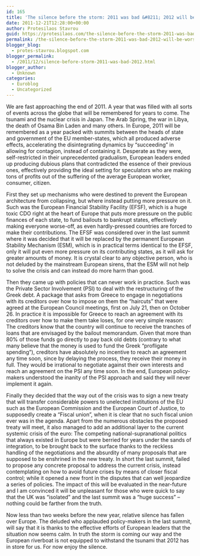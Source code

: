 ```yaml
---
id: 165
title: 'The silence before the storm: 2011 was bad &#8211; 2012 will be worse'
date: 2011-12-21T12:28:00+00:00
author: Protesilaos Stavrou
guid: https://protesilaos.com/the-silence-before-the-storm-2011-was-bad-2012-will-be-worse/
permalink: /the-silence-before-the-storm-2011-was-bad-2012-will-be-worse/
blogger_blog:
  - protes-stavrou.blogspot.com
blogger_permalink:
  - /2011/12/silence-before-storm-2011-was-bad-2012.html
blogger_author:
  - Unknown
categories:
  - Euroblog
  - Uncategorized
---
```

We are fast approaching the end of 2011. A year that was filled with all sorts of events across the globe that will be remembered for years to come. The tsunami and the nuclear crisis in Japan. The Arab Spring, the war in Libya, the death of Osama Bin Laden and many others. In Europe, 2011 will be remembered as a year packed with summits between the heads of state and government of the EU member-states, which all produced adverse effects, accelerating the disintegrating dynamics by &#8220;succeeding&#8221; in allowing for contagion, instead of containing it. Desperate as they were, self-restricted in their unprecedented gradualism, European leaders ended up producing dubious plans that contradicted the essence of their previous ones, effectively providing the ideal setting for speculators who are making tons of profits out of the suffering of the average European worker, consumer, citizen.

First they set up mechanisms who were destined to prevent the European architecture from collapsing, but where instead putting more pressure on it. Such was the European Financial Stability Facility (EFSF), which is a huge toxic CDO right at the heart of Europe that puts more pressure on the public finances of each state, to fund bailouts to bankrupt states, effectively making everyone worse-off, as even hardly-pressed countries are forced to make their contributions. The EFSF was considered over in the last summit where it was decided that it will be replaced by the permanent European Stability Mechanism (ESM), which is in practical terms identical to the EFSF, only it will put even more pressure on its contributing states, as it will ask for greater amounts of money. It is crystal clear to any objective person, who is not deluded by the mainstream European sirens, that the ESM will not help to solve the crisis and can instead do more harm than good.

Then they came up with policies that can never work in practice. Such was the Private Sector Involvement (PSI) to deal with the restructuring of the Greek debt. A package that asks from Greece to engage in negotiations with its creditors over how to impose on them the &#8220;haircuts&#8221; that were agreed at the European Council meetings, first on July 21, then on October 26. In practice it is impossible for Greece to reach an agreement with its creditors over how to make them take loses, for one very simple reason: The creditors know that the country will continue to receive the tranches of loans that are envisaged by the bailout memorandum. Given that more than 80% of those funds go directly to pay back old debts (contrary to what many believe that the money is used to fund the Greek &#8220;profligate spending&#8221;), creditors have absolutely no incentive to reach an agreement any time soon, since by delaying the process, they receive their money in full. They would be irrational to negotiate against their own interests and reach an agreement on the PSI any time soon. In the end, European policy-makers understood the inanity of the PSI approach and said they will never implement it again.

Finally they decided that the way out of the crisis was to sign a new treaty that will transfer considerable powers to unelected institutions of the EU such as the European Commission and the European Court of Justice, to supposedly create a &#8220;Fiscal union&#8221;, when it is clear that no such fiscal union ever was in the agenda. Apart from the numerous obstacles the proposed treaty will meet, it also managed to add an additional layer to the current systemic crisis of the euro: The competing national-supranational politics that always existed in Europe but were berried for years under the sands of integration, to be brought back to the surface thanks to the reckless handling of the negotiations and the absurdity of many proposals that are supposed to be enshrined in the new treaty. In short the last summit, failed to propose any concrete proposal to address the current crisis, instead contemplating on how to avoid future crises by means of closer fiscal control; while it opened a new front in the disputes that can well jeopardize a series of policies. The impact of this will be evaluated in the near-future and I am convinced it will be unpleasant for those who were quick to say that the UK was &#8220;isolated&#8221; and the last summit was a &#8220;huge success&#8221; &#8211; nothing could be farther from the truth.

Now less than two weeks before the new year, relative silence has fallen over Europe. The deluded who applauded policy-makers in the last summit, will say that it is thanks to the effective efforts of European leaders that the situation now seems calm. In truth the storm is coming our way and the European riverboat is not equipped to withstand the tsunami that 2012 has in store for us. For now enjoy the silence.